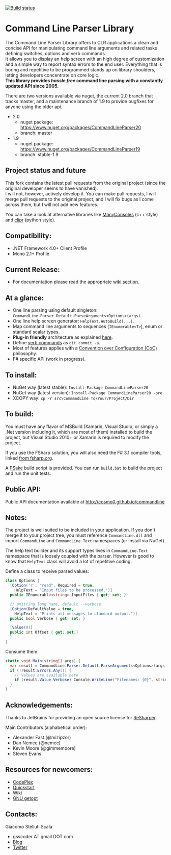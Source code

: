 [![Build status](https://ci.appveyor.com/api/projects/status/45x7s2101mpfjmhp/branch/master)](https://ci.appveyor.com/project/cosmo0/commandline/branch/master)

Command Line Parser Library
===

The Command Line Parser Library offers to CLR applications a clean and concise API for manipulating command line arguments and related tasks defining switches, options and verb commands.  
It allows you to display an help screen with an high degree of customization and a simple way to report syntax errors to the end user. Everything that is boring and repetitive to be programmed stands up on library shoulders, letting developers concentrate on core logic.  
__This library provides _hassle free_ command line parsing with a constantly updated API since 2005.__

There are two versions available via nuget, the current 2.0 branch that tracks master, and a maintenance branch of 1.9 to provide bugfixes for anyone using the older api.

  - 2.0
    - nuget package: https://www.nuget.org/packages/CommandLineParser20
    - branch: master
  - 1.9
    - nuget package: https://www.nuget.org/packages/CommandLineParser19
    - branch: stable-1.9

Project status and future
---
This fork contains the latest pull requests from the original project (since the original developer seems to have vanished).  
I will not, however, actively develop it. You can make pull requests, I will merge pull requests to the original project, and I will fix bugs as I come across them, but I will not add new features.

You can take a look at alternative libraries like [ManyConsoles](https://github.com/fschwiet/ManyConsole) (c++ style) and [clipr](https://github.com/nemec/clipr) (python style).

Compatibility:
---
  - .NET Framework 4.0+ Client Profile
  - Mono 2.1+ Profile

Current Release:
---
  - For documentation please read the appropriate [wiki section](https://github.com/cosmo0/commandline/wiki/Latest-Beta).

At a glance:
---
  - One line parsing using default singleton: ``CommandLine.Parser.Default.ParseArguments<Options>(args)``.
  - One line help screen generator: ``HelpText.AutoBuild(...)``.
  - Map command line arguments to sequences (``IEnumerable<T>``), enum or standard scalar types.
  - __Plug-In friendly__ architecture as explained [here](https://github.com/cosmo0/commandline/wiki/Plug-in-Friendly-Architecture).
  - Define [verb commands](https://github.com/cosmo0/commandline/wiki/Verb-Commands) as ``git commit -a``.
  - Most of features applies with a [Convention over Configuration (CoC)](http://en.wikipedia.org/wiki/Convention_over_configuration) philosophy.
  - F# specific API (work in progress).

To install:
---
  - NuGet way (latest stable): ``Install-Package CommandLineParser20``
  - NuGet way (latest version): ``Install-Package CommandLineParser20 -pre``
  - XCOPY way: ``cp -r src\CommandLine To/Your/Project/Dir``

To build:
---
You must have any flavor of MSBuild (Xamarin, Visual Studio, or simply a .Net version including it, which are most of them) installed to build the project, but Visual Studio 2010+ or Xamarin is required to modify the project.

If you use the FSharp solution, you will also need the F# 3.1 compiler tools, linked [from fsharp.org](http://fsharp.org/use/windows/).

A [PSake](https://github.com/psake/psake) build script is provided. You can run `build.bat` to build the project and run the unit tests.

Public API:
---
Public API documentation available at http://cosmo0.github.io/commandline

Notes:
---
The project is well suited to be included in your application. If you don't merge it to your project tree, you must reference ``CommandLine.dll`` and import ``CommandLine`` and ``CommandLine.Text`` namespaces (or install via NuGet).

The help text builder and its support types lives in ``CommandLine.Text`` namespace that is loosely coupled with the parser. However is good to know that ``HelpText`` class will avoid a lot of repetitive coding.

Define a class to receive parsed values:

```csharp
class Options {
  [Option('r', "read", Required = true,
    HelpText = "Input files to be processed.")]
  public IEnumerable<string> InputFiles { get; set; }

  // omitting long name, default --verbose
  [Option(DefaultValue = true,
    HelpText = "Prints all messages to standard output.")]
  public bool Verbose { get; set; }

  [Value(0)]
  public int Offset { get; set;}
  }
}
```

Consume them:

```csharp
static void Main(string[] args) {
  var result = CommandLine.Parser.Default.ParseArguments<Options>(args);
  if (!result.Errors.Any()) {
    // Values are available here
    if (result.Value.Verbose) Console.WriteLine("Filenames: {0}", string.Join(",", result.Value.InputFiles.ToArray()));
  }
}
```

Acknowledgements:
---
Thanks to JetBrains for providing an open source license for [ReSharper](http://www.jetbrains.com/resharper/).

Main Contributors (alphabetical order):
- Alexander Fast (@mizipzor)
- Dan Nemec (@nemec)
- Kevin Moore (@gimmemoore)
- Steven Evans

Resources for newcomers:
---
  - [CodePlex](http://commandline.codeplex.com)
  - [Quickstart](https://github.com/gsscoder/commandline/wiki/Quickstart)
  - [Wiki](https://github.com/gsscoder/commandline/wiki)
  - [GNU getopt](http://www.gnu.org/software/libc/manual/html_node/Getopt.html)

Contacts:
---
Giacomo Stelluti Scala
  - gsscoder AT gmail DOT com
  - [Blog](http://gsscoder.blogspot.it)
  - [Twitter](http://twitter.com/gsscoder)
